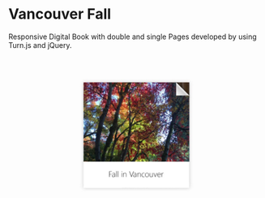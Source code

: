 # Vancouver Fall

Responsive Digital Book with double and single Pages developed by using Turn.js and jQuery.


![Project Image](https://github.com/MarianaSouza/Vancouver_Fall_Turn.js/blob/master/documentation/vancouver-fall.jpg)
